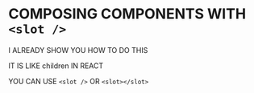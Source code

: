 # COMPOSING COMPONENTS WITH `<slot />`

I ALREADY SHOW YOU HOW TO DO THIS

IT IS LIKE children IN REACT

YOU CAN USE `<slot />` OR `<slot></slot>`
